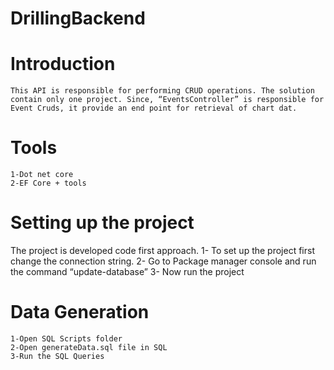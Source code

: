 # DrillingBackend

# Introduction 
    This API is responsible for performing CRUD operations. The solution contain only one project. Since, “EventsController” is responsible for Event Cruds, it provide an end point for retrieval of chart dat. 

# Tools
	1-Dot net core
	2-EF Core + tools

# Setting up the project 
The project is developed code first approach.
1-	To set up the project first change the connection string. 
2-	Go to Package manager console and run the command “update-database”
3-	Now run the project 
 
 # Data Generation 
	1-Open SQL Scripts folder
	2-Open generateData.sql file in SQL 
	3-Run the SQL Queries 


